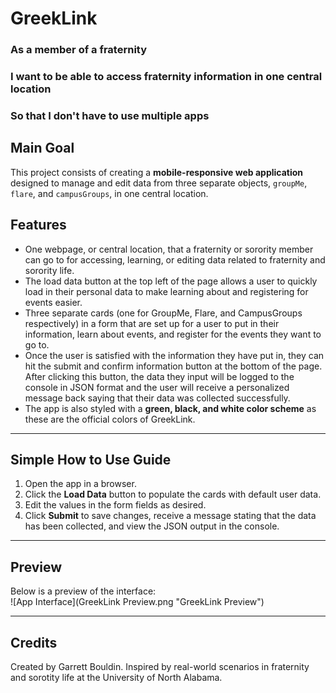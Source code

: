 # GreekLink

### As a member of a fraternity

### I want to be able to access fraternity information in one central location

### So that I don't have to use multiple apps

## Main Goal
This project consists of creating a **mobile-responsive web application** designed to manage and edit data from three separate objects, `groupMe`, `flare`, and `campusGroups`, in one central location.

## Features  
* One webpage, or central location, that a fraternity or sorority member can go to for accessing, learning, or editing data related to fraternity and sorority life.  
* The load data button at the top left of the page allows a user to quickly load in their personal data to make learning about and registering for events easier. 
* Three separate cards (one for GroupMe, Flare, and CampusGroups respectively) in a form that are set up for a user to put in their information, learn about events, and register for the events they want to go to.
* Once the user is satisfied with the information they have put in, they can hit the submit and confirm information button at the bottom of the page. After clicking this button, the data they input will be logged to the console in JSON format and the user will receive a personalized message back saying that their data was collected successfully.
* The app is also styled with a **green, black, and white color scheme** as these are the official colors of GreekLink.

---

## Simple How to Use Guide
1. Open the app in a browser.  
2. Click the **Load Data** button to populate the cards with default  user data.  
3. Edit the values in the form fields as desired.  
4. Click **Submit** to save changes, receive a message stating that the data has been collected, and view the JSON output in the console.

---

## Preview
Below is a preview of the interface:  
![App Interface](GreekLink Preview.png "GreekLink Preview")

---

## Credits
Created by Garrett Bouldin. Inspired by real-world scenarios in fraternity and sorotity life at the University of North Alabama.
